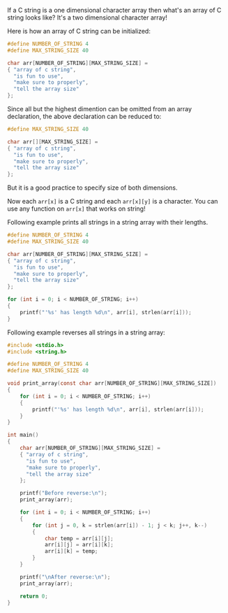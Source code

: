 If a C string is a one dimensional character array then what's an array of C string looks like? It's a two dimensional character array!

Here is how an array of C string can be initialized:

```C
#define NUMBER_OF_STRING 4
#define MAX_STRING_SIZE 40

char arr[NUMBER_OF_STRING][MAX_STRING_SIZE] =
{ "array of c string",
  "is fun to use",
  "make sure to properly",
  "tell the array size"
};
```

Since all but the highest dimention can be omitted from an array declaration, the above declaration can be reduced to:

```C
#define MAX_STRING_SIZE 40

char arr[][MAX_STRING_SIZE] =
{ "array of c string",
  "is fun to use",
  "make sure to properly",
  "tell the array size"
};
```

But it is a good practice to specify size of both dimensions.

Now each `arr[x]` is a C string and each `arr[x][y]` is a character. You can use any function on `arr[x]` that works on string!

Following example prints all strings in a string array with their lengths.

```C
#define NUMBER_OF_STRING 4
#define MAX_STRING_SIZE 40

char arr[NUMBER_OF_STRING][MAX_STRING_SIZE] =
{ "array of c string",
  "is fun to use",
  "make sure to properly",
  "tell the array size"
};

for (int i = 0; i < NUMBER_OF_STRING; i++)
{
	printf("'%s' has length %d\n", arr[i], strlen(arr[i]));
}
```

Following example reverses all strings in a string array:

```C runnable
#include <stdio.h>
#include <string.h>

#define NUMBER_OF_STRING 4
#define MAX_STRING_SIZE 40

void print_array(const char arr[NUMBER_OF_STRING][MAX_STRING_SIZE])
{
	for (int i = 0; i < NUMBER_OF_STRING; i++)
	{
		printf("'%s' has length %d\n", arr[i], strlen(arr[i]));
	}
}

int main()
{
	char arr[NUMBER_OF_STRING][MAX_STRING_SIZE] =
	{ "array of c string",
	  "is fun to use",
	  "make sure to properly",
	  "tell the array size"
	};

	printf("Before reverse:\n");
	print_array(arr);

	for (int i = 0; i < NUMBER_OF_STRING; i++)
	{
		for (int j = 0, k = strlen(arr[i]) - 1; j < k; j++, k--)
		{
			char temp = arr[i][j];
			arr[i][j] = arr[i][k];
			arr[i][k] = temp;
		}
	}

	printf("\nAfter reverse:\n");
	print_array(arr);

	return 0;
}
```

